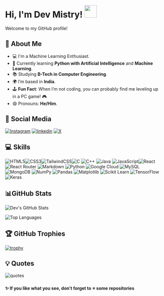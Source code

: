 
# Hi, I'm Dev Mistry! <img src="https://github.com/TheDudeThatCode/TheDudeThatCode/blob/master/Assets/Hi.gif" width="40px" height="40px">

Welcome to my GitHub profile!


## 🚀 About Me
- 💻 I'm a Machine Learning Enthusiast.
- 🌱 Currently learning **Python with Artificial Intelligence** and **Machine Learning**.
- 📚 Studying **B-Tech in Computer Engineering**.
- 🌍 I’m based in **India**.
- 🕹️ **Fun Fact**: When I’m not coding, you can probably find me leveling up in a PC game! 🎮
- 😄 Pronouns: **He/Him**.


## 🔗 Social Media

[![Instagram](https://img.shields.io/badge/Instagram-%23E4405F.svg?style=for-the-badge&logo=Instagram&logoColor=white)](https://www.instagram.com/m_dev27/)
[![linkedin](https://img.shields.io/badge/linkedin-0A66C2?style=for-the-badge&logo=linkedin&logoColor=white)](https://www.linkedin.com/in/devm27/)
[![X](https://img.shields.io/badge/X-%23000000.svg?style=for-the-badge&logo=X&logoColor=white)](https://x.com/devmistry1027)

## 💻 Skills

![HTML5](https://img.shields.io/badge/html5-%23E34F26.svg?style=for-the-badge&logo=html5&logoColor=white)![CSS3](https://img.shields.io/badge/css3-%231572B6.svg?style=for-the-badge&logo=css3&logoColor=white)![TailwindCSS](https://img.shields.io/badge/tailwindcss-%2338B2AC.svg?style=for-the-badge&logo=tailwind-css&logoColor=white)![C](https://img.shields.io/badge/c-%2300599C.svg?style=for-the-badge&logo=c&logoColor=white) ![C++](https://img.shields.io/badge/c++-%2300599C.svg?style=for-the-badge&logo=c%2B%2B&logoColor=white) ![Java](https://img.shields.io/badge/java-%23ED8B00.svg?style=for-the-badge&logo=openjdk&logoColor=white) ![JavaScript](https://img.shields.io/badge/javascript-%23323330.svg?style=for-the-badge&logo=javascript&logoColor=%23F7DF1E)![React](https://img.shields.io/badge/react-%2320232a.svg?style=for-the-badge&logo=react&logoColor=%2361DAFB) ![React Router](https://img.shields.io/badge/React_Router-CA4245?style=for-the-badge&logo=react-router&logoColor=white)  ![Markdown](https://img.shields.io/badge/markdown-%23000000.svg?style=for-the-badge&logo=markdown&logoColor=white) ![Python](https://img.shields.io/badge/python-3670A0?style=for-the-badge&logo=python&logoColor=ffdd54) ![Google Cloud](https://img.shields.io/badge/Google%20Cloud-%234285F4.svg?style=for-the-badge&logo=google-cloud&logoColor=white) ![MySQL](https://img.shields.io/badge/mysql-%2300f.svg?style=for-the-badge&logo=mysql&logoColor=white) ![MongoDB](https://img.shields.io/badge/MongoDB-%234ea94b.svg?style=for-the-badge&logo=mongodb&logoColor=white) ![NumPy](https://img.shields.io/badge/numpy-%23013243.svg?style=for-the-badge&logo=numpy&logoColor=white) ![Pandas](https://img.shields.io/badge/pandas-%23150458.svg?style=for-the-badge&logo=pandas&logoColor=white) ![Matplotlib](https://img.shields.io/badge/Matplotlib-%23ffffff.svg?style=for-the-badge&logo=Matplotlib&logoColor=black) ![Scikit Learn](https://img.shields.io/badge/scikit_learn-F7931E?style=for-the-badge&logo=scikit-learn&logoColor=white) ![TensorFlow](https://img.shields.io/badge/TensorFlow-FF6F00?style=for-the-badge&logo=tensorflow&logoColor=white) ![Keras](https://img.shields.io/badge/Keras-FF0000?style=for-the-badge&logo=keras&logoColor=white) 

## 📊GitHub Stats

![Dev's GitHub Stats](https://github-readme-stats.vercel.app/api?username=devmistry27&theme=radical&show_icons=true&hide_border=true&count_private=true)

![Top Languages](https://github-readme-stats.vercel.app/api/top-langs/?username=devmistry27&theme=radical&show_icons=true&hide_border=true&layout=compact)

## 🏆 GitHub Trophies

[![trophy](https://github-profile-trophy.vercel.app/?username=devmistry27&theme=radical&no-frame=true&title=Repositories,Commits,Stars,Contributors)](https://github.com/ryo-ma/github-profile-trophy)

## 💡 Quotes

![quotes](https://quotes-github-readme.vercel.app/api?type=vetical&theme=dark)

### 
#### ✨ If you like what you see, don’t forget to ⭐ some repositories




